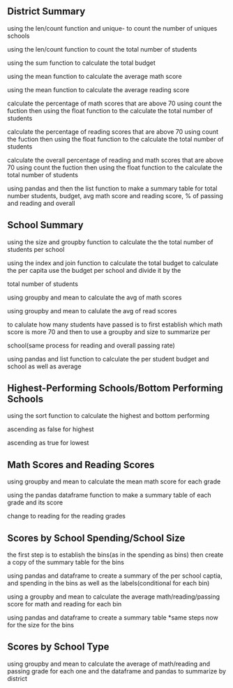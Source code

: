 ## District Summary 

using the len/count function and unique- to count the number of uniques schools

using the len/count function to count the total number of students 

using the sum function to calculate the total budget 

using the mean function to calculate the average math score 

using the mean function to calculate the average reading score 

calculate the percentage of math scores that are above 70 using count the fuction then using the float function to the calculate the total number of students

calculate the percentage of reading scores that are above 70 using count the fuction then using the float function to the calculate the total number of students

calculate the overall percentage of reading and math scores that are above 70 using count the fuction then using the float function to the calculate the total number of students

using pandas and then the list function to make a summary table for total number students, budget, avg math score and reading score, % of passing and reading and overall 

## School Summary 

using the size and groupby function to calculate the the total number of students per school

using the index and join function to calculate the total budget 
to calculate the per capita use the budget per school and divide it by the 

total number of students 

using groupby and mean to calculate the avg of math scores

using groupby and mean to calulate the avg of read scores 

to calulate how many students have passed is to first establish which math score is more 70 and then to use a groupby and size to summarize per 

school(same process for reading and overall passing rate)

using pandas and list function to calculate the per student budget and school as well as average 

## Highest-Performing Schools/Bottom Performing Schools

using the sort function to calculate the highest and bottom performing 

ascending as false for highest 

ascending as true for lowest 

## Math Scores and Reading Scores 

using groupby and mean to calculate the mean math score for each grade 

using the pandas dataframe function to make a summary table of each grade and its score 

change to reading for the reading grades 

## Scores by School Spending/School Size 

the first step is to establish the bins(as in the spending as bins) 
then create a copy of the summary table for the bins

using pandas and dataframe to create a summary of the per school captia, and spending in the bins as well as the labels(conditional for each bin)

using a groupby and mean to calculate the average math/reading/passing score for math and reading for each bin 

using pandas and dataframe to create a summary table 
*same steps now for the size for the bins 

## Scores by School Type 
using groupby and mean to calculate the average of math/reading and passing grade for each one 
and the dataframe and pandas to summarize by district 


